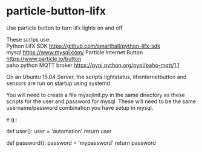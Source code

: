 # particle-button-lifx
Use particle button to turn lifx lights on and off

These scrips use:  
Python LifX SDK https://github.com/smarthall/python-lifx-sdk  
mysql https://www.mysql.com/
Particle Internet Button https://www.particle.io/button  
paho python MQTT broker https://pypi.python.org/pypi/paho-mqtt/1.1  

On an Ubuntu 15.04 Server, the scripts lightstatus, lifxinternetbutton and sensors are run on startup using systemd

You will need to create a file mysqlinit.py in the same directory as these scripts for the user and password for mysql.  These will need to be the same username/password combination you have setup in mysql.

e.g.:

def user():
    user = 'automation'
    return user

def password():
    password = 'mypassword'
    return password
